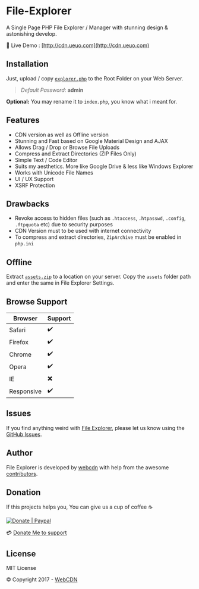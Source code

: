 # File-Explorer

A Single Page PHP File Explorer / Manager with stunning design & astonishing develop. 

:link: Live Demo : [http://cdn.ueuo.com](http://cdn.ueuo.com)



## Installation

Just, upload / copy [`explorer.php`](https://github.com/webcdn/File-Explorer/raw/mdui/explorer.php) to the Root Folder on your Web Server.

> _Default Password_: **admin**

**Optional:** You may rename it to `index.php`, you know what i meant for.



## Features

* CDN version as well as Offline version
* Stunning and Fast based on Google Material Design and AJAX
* Allows Drag / Drop or Browse File Uploads
* Compress and Extract Directories (ZIP Files Only)
* Simple Text / Code Editor
* Suits my aesthetics. More like Google Drive & less like Windows Explorer
* Works with Unicode File Names
* UI / UX Support
* XSRF Protection



## Drawbacks

* Revoke access to hidden files (such as `.htaccess`, `.htpasswd`, `.config`, `.ftpquota` etc) due to security purposes
* CDN Version must to be used with internet connectivity
* To compress and extract directories, `ZipArchive` must be enabled in `php.ini`



## Offline

Extract [`assets.zip`](https://github.com/webcdn/File-Explorer/raw/mdui/assets.zip) to a location on your server. Copy the `assets` folder path and enter the same in File Explorer Settings.


## Browse Support

| Browser       | Support                  |
| ------------- | ------------------------ |
| Safari        | :heavy_check_mark:       |
| Firefox       | :heavy_check_mark:       |
| Chrome        | :heavy_check_mark:       |
| Opera         | :heavy_check_mark:       |
| IE            | :heavy_multiplication_x: |
| Responsive    | :heavy_check_mark:       |

## Issues

If you find anything weird with [File Explorer](https://github.com/webcdn/File-Explorer), please let us know using the [GitHub Issues](https://github.com/webcdn/File-Explorer/issues).


## Author

File Explorer is developed by [webcdn](https://github.com/webcdn) with help from the awesome [contributors](https://github.com/webcdn/File-Explorer/graphs/contributors).



## Donation

If this projects helps you, You can give us a cup of coffee :coffee:

[![Donate | Paypal](https://camo.githubusercontent.com/d5d24e33e2f4b6fe53987419a21b203c03789a8f/68747470733a2f2f696d672e736869656c64732e696f2f62616467652f446f6e6174652d50617950616c2d677265656e2e737667)](https://www.paypal.me/moohit23)

:credit_card: [Donate Me to support](https://www.paypal.me/moohit23)


## License

MIT License

:copyright: Copyright 2017 - [WebCDN](https://github.com/webcdn)
